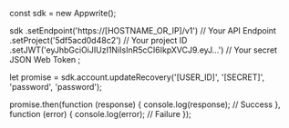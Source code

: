 const sdk = new Appwrite();

sdk
    .setEndpoint('https://[HOSTNAME_OR_IP]/v1') // Your API Endpoint
    .setProject('5df5acd0d48c2') // Your project ID
    .setJWT('eyJhbGciOiJIUzI1NiIsInR5cCI6IkpXVCJ9.eyJ...') // Your secret JSON Web Token
;

let promise = sdk.account.updateRecovery('[USER_ID]', '[SECRET]', 'password', 'password');

promise.then(function (response) {
    console.log(response); // Success
}, function (error) {
    console.log(error); // Failure
});